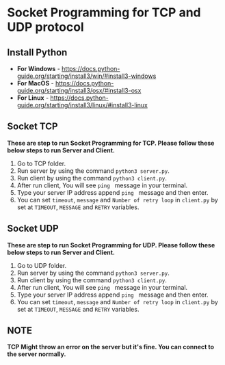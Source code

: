 # Socket Programming for TCP and UDP protocol

## Install Python

- **For Windows** - https://docs.python-guide.org/starting/install3/win/#install3-windows
- **For MacOS** - https://docs.python-guide.org/starting/install3/osx/#install3-osx
- **For Linux** - https://docs.python-guide.org/starting/install3/linux/#install3-linux

## Socket TCP

**These are step to run Socket Programming for TCP. Please follow these below steps to run Server and Client.**

1. Go to TCP folder.
2. Run server by using the command ```python3 server.py```.
3. Run client by using the command ```python3 client.py```.
4. After run client, You will see ```ping ``` message in your terminal.
5. Type your server IP address append ```ping ``` message and then enter.
6. You can set ```timeout```, ```message``` and ```Number of retry loop``` in ```client.py``` by set at ```TIMEOUT```, ```MESSAGE``` and ```RETRY``` variables.

## Socket UDP

**These are step to run Socket Programming for UDP. Please follow these below steps to run Server and Client.**

1. Go to UDP folder.
2. Run server by using the command ```python3 server.py```.
3. Run client by using the command ```python3 client.py```.
4. After run client, You will see ```ping ``` message in your terminal.
5. Type your server IP address append ```ping ``` message and then enter.
6. You can set ```timeout```, ```message``` and ```Number of retry loop``` in ```client.py``` by set at ```TIMEOUT```, ```MESSAGE``` and ```RETRY``` variables.

## NOTE
**TCP Might throw an error on the server but it's fine. You can connect to the server normally.**